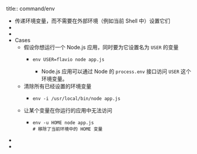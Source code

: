 title:: command/env

- 传递环境变量，而不需要在外部环境（例如当前 Shell 中）设置它们
-
-
- Cases
  - 假设你想运行一个 Node.js 应用，同时要为它设置名为 `USER` 的变量
    - ```shell
      env USER=flavio node app.js
      ```
      - Node.js 应用可以通过 Node 的 `process.env` 接口访问 `USER` 这个环境变量。
  - 清除所有已经设置的环境变量
    - ```shell
      env -i /usr/local/bin/node app.js
      ```
  - 让某个变量在你运行的应用中无法访问
    - ```shell
      env -u HOME node app.js
      # 移除了当前环境中的 HOME 变量
      ```
-
-